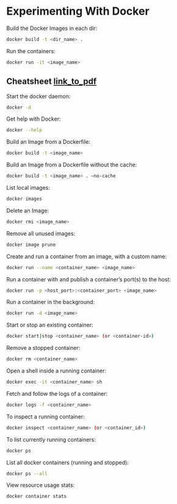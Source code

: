 # Experimenting  With Docker

Build the Docker Images in each dir:
```bash
docker build -t <dir_name> .
```
Run the containers:

```bash
docker run -it <image_name>
```

## Cheatsheet [link_to_pdf](https://docs.docker.com/get-started/docker_cheatsheet.pdf)

Start the docker daemon:
```bash
docker -d
```
Get help with Docker:
```bash
docker --help
```
Build an Image from a Dockerfile:
```bash
docker build -t <image_name>
```
Build an Image from a Dockerfile without the cache:
```bash
docker build -t <image_name> . –no-cache
```
List local images:
```bash
docker images
```
Delete an Image:
```bash
docker rmi <image_name>
```
Remove all unused images:
```bash
docker image prune
```
Create and run a container from an image, with a custom name:
```bash
docker run --name <container_name> <image_name>
```
Run a container with and publish a container’s port(s) to the host:
```bash
docker run -p <host_port>:<container_port> <image_name>
```
Run a container in the background:
```bash
docker run -d <image_name>
```
Start or stop an existing container:
```bash
docker start|stop <container_name> (or <container-id>)
```
Remove a stopped container:
```bash
docker rm <container_name>
```
Open a shell inside a running container:
```bash
docker exec -it <container_name> sh
```
Fetch and follow the logs of a container:
```bash
docker logs -f <container_name>
```
To inspect a running container:
```bash
docker inspect <container_name> (or <container_id>)
```
To list currently running containers:
```bash
docker ps
```
List all docker containers (running and stopped):
```bash
docker ps --all
```
View resource usage stats:
```bash
docker container stats
```